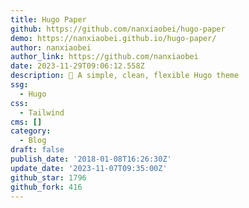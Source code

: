 ```yaml
---
title: Hugo Paper
github: https://github.com/nanxiaobei/hugo-paper
demo: https://nanxiaobei.github.io/hugo-paper/
author: nanxiaobei
author_link: https://github.com/nanxiaobei
date: 2023-11-29T09:06:12.558Z
description: 🪺 A simple, clean, flexible Hugo theme
ssg:
  - Hugo
css:
  - Tailwind
cms: []
category:
  - Blog
draft: false
publish_date: '2018-01-08T16:26:30Z'
update_date: '2023-11-07T09:35:00Z'
github_star: 1796
github_fork: 416
---
```

